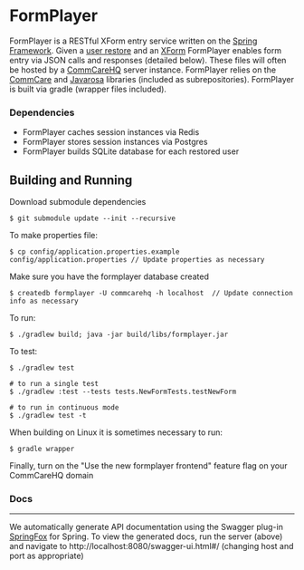 FormPlayer
===========

FormPlayer is a RESTful XForm entry service written on the [Spring Framework](https://projects.spring.io/spring-framework/).
Given a [user restore](https://confluence.dimagi.com/display/commcarepublic/OTA+Restore+API) and 
an [XForm](http://dimagi.github.io/xform-spec/) FormPlayer enables form entry via JSON calls and responses (detailed below).
These files will often be hosted by a [CommCareHQ](https://www.github.com/dimagi/commcare-hq) server instance. FormPlayer
relies on the [CommCare](https://www.github.com/dimagi/commcare-hq) and [Javarosa](https://www.github.com/dimagi/commcare-hq) 
libraries (included as subrepositories). FormPlayer is built via gradle (wrapper files included). 

### Dependencies
+ FormPlayer caches session instances via Redis
+ FormPlayer stores session instances via Postgres
+ FormPlayer builds SQLite database for each restored user

Building and Running
------------

Download submodule dependencies

    $ git submodule update --init --recursive

To make properties file:

    $ cp config/application.properties.example config/application.properties // Update properties as necessary

Make sure you have the formplayer database created

    $ createdb formplayer -U commcarehq -h localhost  // Update connection info as necessary

To run:

    $ ./gradlew build; java -jar build/libs/formplayer.jar

To test:

    $ ./gradlew test

    # to run a single test
    $ ./gradlew :test --tests tests.NewFormTests.testNewForm

    # to run in continuous mode
    $ ./gradlew test -t

When building on Linux it is sometimes necessary to run:

    $ gradle wrapper
    
Finally, turn on the "Use the new formplayer frontend" feature flag on your CommCareHQ domain
    
### Docs
____________

We automatically generate API documentation using the Swagger plug-in [SpringFox](https://github.com/springfox/springfox)
for Spring. To view the generated docs, run the server (above) and navigate to http://localhost:8080/swagger-ui.html#/ (changing
host and port as appropriate)
